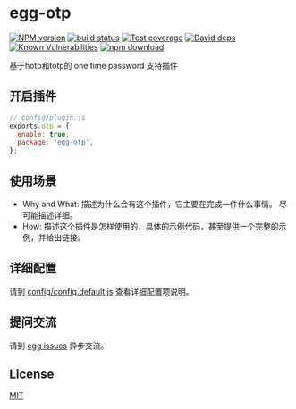 # egg-otp

[![NPM version][npm-image]][npm-url]
[![build status][travis-image]][travis-url]
[![Test coverage][codecov-image]][codecov-url]
[![David deps][david-image]][david-url]
[![Known Vulnerabilities][snyk-image]][snyk-url]
[![npm download][download-image]][download-url]

[npm-image]: https://img.shields.io/npm/v/egg-otp.svg?style=flat-square
[npm-url]: https://npmjs.org/package/egg-otp
[travis-image]: https://img.shields.io/travis/eggjs/egg-otp.svg?style=flat-square
[travis-url]: https://travis-ci.org/eggjs/egg-otp
[codecov-image]: https://img.shields.io/codecov/c/github/eggjs/egg-otp.svg?style=flat-square
[codecov-url]: https://codecov.io/github/eggjs/egg-otp?branch=master
[david-image]: https://img.shields.io/david/eggjs/egg-otp.svg?style=flat-square
[david-url]: https://david-dm.org/eggjs/egg-otp
[snyk-image]: https://snyk.io/test/npm/egg-otp/badge.svg?style=flat-square
[snyk-url]: https://snyk.io/test/npm/egg-otp
[download-image]: https://img.shields.io/npm/dm/egg-otp.svg?style=flat-square
[download-url]: https://npmjs.org/package/egg-otp

基于hotp和totp的 one time password 支持插件

## 开启插件

```js
// config/plugin.js
exports.otp = {
  enable: true,
  package: 'egg-otp',
};
```

## 使用场景

- Why and What: 描述为什么会有这个插件，它主要在完成一件什么事情。
尽可能描述详细。
- How: 描述这个插件是怎样使用的，具体的示例代码，甚至提供一个完整的示例，并给出链接。

## 详细配置

请到 [config/config.default.js](config/config.default.js) 查看详细配置项说明。

## 提问交流

请到 [egg issues](https://github.com/eggjs/egg/issues) 异步交流。

## License

[MIT](LICENSE)

